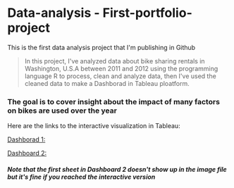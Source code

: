 # Data-analysis - First-portfolio-project
This is the first data analysis project that I'm publishing in Github

> In this project, I've analyzed data about bike sharing rentals in Washington, U.S.A between 2011 and 2012 using the programming language R to process, clean and analyze data, then I've used the cleaned data to make a Dashborad in Tableau ploatform.
### The goal is to cover insight about the impact of many factors on bikes are used over the year

Here are the links to the interactive visualization in Tableau:

[Dashborad 1:](https://public.tableau.com/views/BikesharingrentalsWashingtonD_C_USA/Dashboard1?:language=en-US&:sid=&:redirect=auth&:display_count=n&:origin=viz_share_link)

[Dashboard 2:](https://public.tableau.com/views/Bikesharingrentalsclimaticfactors/Bikesharingrentalspart2?:language=en-US&:sid=&:redirect=auth&:display_count=n&:origin=viz_share_link)

#### *Note that the first sheet in Dashboard 2 doesn't show up in the image file but it's fine if you reached the interactive version*
